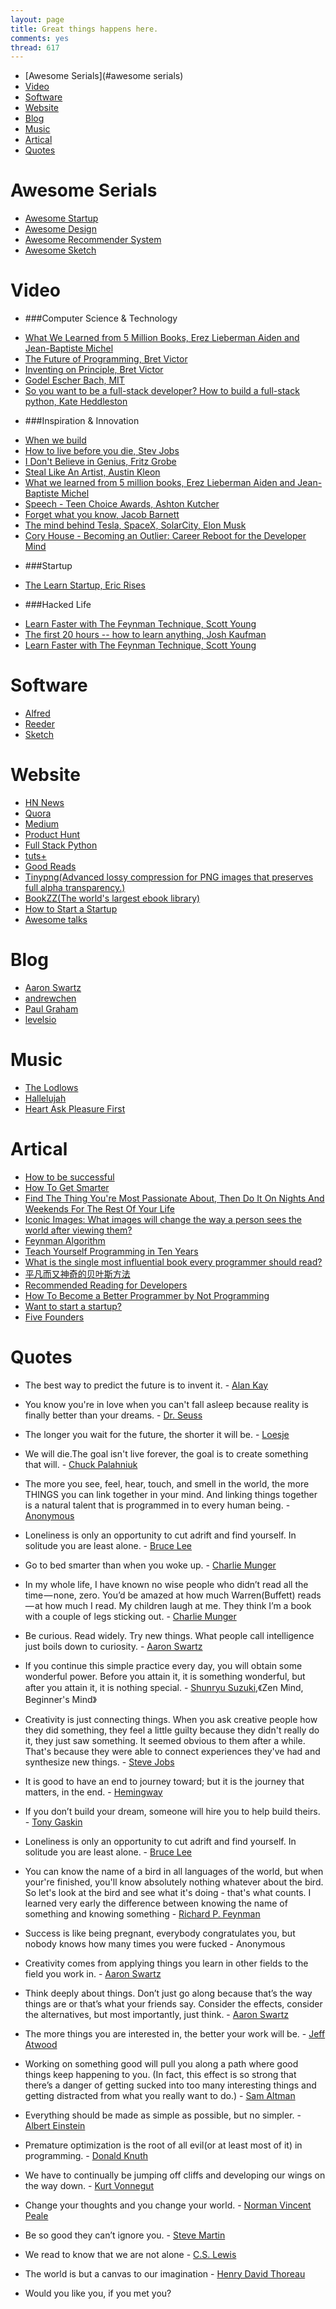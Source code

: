 ```yaml
---
layout: page
title: Great things happens here.
comments: yes
thread: 617
---
```


- [Awesome Serials](#awesome serials)
- [Video](#video)
- [Software](#software)
- [Website](#website)
- [Blog](#blog)
- [Music](#music)
- [Artical](#artical)
- [Quotes](#quotes)

# Awesome Serials
* [Awesome Startup](https://github.com/Geek4IT/awesome-startup)
* [Awesome Design](https://github.com/Geek4IT/awesome-design)
* [Awesome Recommender System](https://github.com/Geek4IT/awesome-recommender-system)
* [Awesome Sketch](https://github.com/Geek4IT/awesome-sketch)

# Video
- ###Computer Science & Technology
* [What We Learned from 5 Million Books, Erez Lieberman Aiden and Jean-Baptiste Michel](https://www.ted.com/talks/lang/en/what_we_learned_from_5_million_books.html)
* [The Future of Programming, Bret Victor](https://www.youtube.com/watch?v=8pTEmbeENF4)
* [Inventing on Principle, Bret Victor](https://www.youtube.com/watch?v=PUv66718DII)
* [Godel Escher Bach, MIT](https://www.youtube.com/watch?v=lWZ2Bz0tS-s)
* [So you want to be a full-stack developer? How to build a full-stack python, Kate Heddleston](http://pyvideo.org/video/2591/so-you-want-to-be-a-full-stack-developer-how-to)

- ###Inspiration & Innovation
* [When we build](http://vimeo.com/34017777)
* [How to live before you die, Stev Jobs](http://www.ted.com/talks/steve_jobs_how_to_live_before_you_die)
* [I Don't Believe in Genius, Fritz Grobe](http://vimeo.com/85364131)
* [Steal Like An Artist, Austin Kleon](https://www.youtube.com/watch?v=oww7oB9rjgw)
* [What we learned from 5 million books, Erez Lieberman Aiden and Jean-Baptiste Michel](http://www.ted.com/talks/what_we_learned_from_5_million_books?language=en)
* [Speech - Teen Choice Awards, Ashton Kutcher](https://www.youtube.com/watch?v=FNXwKGZHmDc)
* [Forget what you know, Jacob Barnett](https://www.youtube.com/watch?v=Uq-FOOQ1TpE)
* [The mind behind Tesla, SpaceX, SolarCity, Elon Musk](https://www.ted.com/talks/elon_musk_the_mind_behind_tesla_spacex_solarcity)
* [Cory House - Becoming an Outlier: Career Reboot for the Developer Mind](https://vimeo.com/97415346)

- ###Startup
* [The Learn Startup, Eric Rises](https://www.youtube.com/watch?v=FRR_jEDAfoo)

- ###Hacked Life
* [Learn Faster with The Feynman Technique, Scott Young](https://www.youtube.com/watch?v=FrNqSLPaZLc)
* [The first 20 hours -- how to learn anything, Josh Kaufman](https://www.youtube.com/watch?v=5MgBikgcWnY)
* [Learn Faster with The Feynman Technique, Scott Young](https://www.youtube.com/watch?v=FrNqSLPaZLc)

# Software
* [Alfred](http://www.alfredapp.com/)
* [Reeder](http://reederapp.com/mac/)
* [Sketch](http://www.bohemiancoding.com/sketch/)

# Website
* [HN News](http://news.ycombinator.com/)
* [Quora](http://quora.com/)
* [Medium](https://medium.com/)
* [Product Hunt](http://www.producthunt.com/)
* [Full Stack Python](http://www.fullstackpython.com/)
* [tuts+](http://tutsplus.com/)
* [Good Reads](https://www.goodreads.com)
* [Tinypng(Advanced lossy compression for PNG images that preserves full alpha transparency.)](https://tinypng.com/)
* [BookZZ(The world's largest ebook library)](http://bookzz.org/)
* [How to Start a Startup](http://startupclass.samaltman.com/)
* [Awesome talks](https://github.com/JanVanRyswyck/awesome-talks)

# Blog
* [Aaron Swartz](http://www.aaronsw.com/)
* [andrewchen](http://andrewchen.co/)
* [Paul Graham](http://www.paulgraham.com/)
* [levelsio](https://levels.io/)

# Music
* [The Lodlows](http://cn.last.fm/music/James+Horner/_/The+Ludlows)
* [Hallelujah](http://www.pandora.com/brian-crain/piano-light/hallelujah)
* [Heart Ask Pleasure First](http://www.pandora.com/mike-strickland/piano/heart-asks-pleasure-1st)

# Artical
* [How to be successful](https://medium.com/@kidbombay/how-to-be-successful-93590719e800)
* [How To Get Smarter](http://www.farnamstreetblog.com/2013/05/the-buffett-formula-how-to-get-smarter/)
* [Find The Thing You're Most Passionate About, Then Do It On Nights And Weekends For The Rest Of Your Life](http://www.theonion.com/articles/find-the-thing-youre-most-passionate-about-then-do,31742/)
* [Iconic Images: What images will change the way a person sees the world after viewing them?](http://www.quora.com/Iconic-Images/What-images-will-change-the-way-a-person-sees-the-world-after-viewing-them)
* [Feynman Algorithm](http://c2.com/cgi/wiki?FeynmanAlgorithm)
* [Teach Yourself Programming in Ten Years](http://norvig.com/21-days.html)
* [What is the single most influential book every programmer should read?](http://stackoverflow.com/questions/1711/what-is-the-single-most-influential-book-every-programmer-should-read/238388#238388)
* [平凡而又神奇的贝叶斯方法](http://mindhacks.cn/2008/09/21/the-magical-bayesian-method/)
* [Recommended Reading for Developers](http://blog.codinghorror.com/recommended-reading-for-developers/)
* [How To Become a Better Programmer by Not Programming](http://blog.codinghorror.com/how-to-become-a-better-programmer-by-not-programming/)
* [Want to start a startup?](http://www.paulgraham.com/startupideas.html)
* [Five Founders](http://paulgraham.com/5founders.html)

# Quotes
* The best way to predict the future is to invent it. - <a href="http://en.wikipedia.org/wiki/Alan_Kay">Alan Kay</a>

* You know you're in love when you can't fall asleep because reality is finally better than your dreams. - <a href="http://en.wikipedia.org/wiki/Dr._Seuss">Dr. Seuss</a>

* The longer you wait for the future, the shorter it will be. - <a href="http://en.wikipedia.org/wiki/Loesje">Loesje</a>

* We will die.The goal isn't live forever, the goal is to create something that will. - <a href="http://en.wikipedia.org/wiki/Chuck_Palahniuk">Chuck Palahniuk</a>

* The more you see, feel, hear, touch, and smell in the world, the more THINGS you can link together in your mind. And linking things together is a natural talent that is programmed in to every human being. - <a href="https://en.wikipedia.org/wiki/Anonymous">Anonymous</a></p>

* Loneliness is only an opportunity to cut adrift and find yourself. In solitude you are least alone. - <a href="http://en.wikipedia.org/wiki/Bruce_Lee">Bruce Lee</a>

* Go to bed smarter than when you woke up. - <a href="http://en.wikipedia.org/wiki/Charlie_Munger">Charlie Munger</a>

* In my whole life, I have known no wise people who didn’t read all the time — none, zero. You’d be amazed at how much Warren(Buffett) reads — at how much I read. My children laugh at me. They think I’m a book with a couple of legs sticking out. - <a href="http://en.wikipedia.org/wiki/Charlie_Munger">Charlie Munger</a>

* Be curious. Read widely. Try new things. What people call intelligence just boils down to curiosity. - <a href="http://en.wikipedia.org/wiki/Aaron_Swartz">Aaron Swartz</a>

* If you continue this simple practice every day, you
will obtain some wonderful power. Before you
attain it, it is something wonderful, but after you
attain it, it is nothing special. - <a href="http://en.wikipedia.org/wiki/Shunryu_Suzuki">Shunryu Suzuki</a>,《Zen Mind, Beginner's Mind》

* Creativity is just connecting things. When you ask creative people how they did something, they feel a little guilty because they didn't really do it, they just saw something. It seemed obvious to them after a while. That's because they were able to connect experiences they've had and synthesize new things. - <a href="http://en.wikipedia.org/wiki/Steve_Jobs">Steve Jobs</a>

* It is good to have an end to journey toward; but it is the journey that matters, in the end. - <a href="http://en.wikipedia.org/wiki/Hemingway">Hemingway</a></p>

* If you don’t build your dream, someone will hire you to help build theirs. - <a href="http://en.wikipedia.org/wiki/Tony_Gaskins">Tony Gaskin</a>

* Loneliness is only an opportunity to cut adrift and find yourself. In solitude you are least alone. - <a href="http://en.wikipedia.org/wiki/Bruce_Lee">Bruce Lee</a>

* You can know the name of a bird in all languages of the world, but when your're finished, you'll know absolutely nothing whatever about the bird. So let's look at the bird and see what it's doing - that's what counts. I learned very early the difference between knowing the name of something and knowing something - <a href="http://en.wikipedia.org/wiki/Richard_Feynman">Richard P. Feynman</a>

* Success is like being pregnant, everybody congratulates you, but nobody knows how many times you were fucked - Anonymous

* Creativity comes from applying things you learn in other fields to the field you work in. - <a href="http://en.wikipedia.org/wiki/Aaron_Swartz">Aaron Swartz</a>

* Think deeply about things. Don’t just go along because that’s the way things are or that’s what your friends say. Consider the effects, consider the alternatives, but most importantly, just think. - <a href="http://en.wikipedia.org/wiki/Aaron_Swartz">Aaron Swartz</a>

* The more things you are interested in, the better your work will be. - <a href="http://blog.codinghorror.com/how-to-become-a-better-programmer-by-not-programming/">Jeff Atwood</a>

* Working on something good will pull you along a path where good things keep happening to you.  (In fact, this effect is so strong that there’s a danger of getting sucked into too many interesting things and getting distracted from what you really want to do.) - <a href="http://blog.samaltman.com/advice-for-ambitious-19-year-olds">Sam Altman</a>

* Everything should be made as simple as possible, but no simpler. - <a href="https://en.wikipedia.org/wiki/Albert_Einstein">Albert Einstein</a>

* Premature optimization is the root of all evil(or at least most of it) in programming. - <a href="http://en.wikipedia.org/wiki/Donald_Knuth">Donald Knuth</a>

* We have to continually be jumping off cliffs and developing our wings on the way down. - <a href="https://en.wikipedia.org/wiki/Kurt_Vonnegut">Kurt Vonnegut</a>

* Change your thoughts and you change your world. - <a href="https://en.wikipedia.org/wiki/Norman_Vincent_Peale">Norman Vincent Peale</a>

* Be so good they can’t ignore you. - <a href="https://en.wikipedia.org/wiki/Steve_Martin">Steve Martin</a>

* We read to know that we are not alone - <a href="https://en.wikipedia.org/wiki/C._S._Lewis">C.S. Lewis</a>

* The world is but a
canvas to our imagination - <a href="https://en.wikipedia.org/wiki/Henry_David_Thoreau">Henry David Thoreau</a>

* Would you like you, if you met you?
